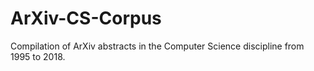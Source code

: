 # ArXiv-CS-Corpus
Compilation of ArXiv abstracts in the Computer Science discipline from 1995 to 2018.
